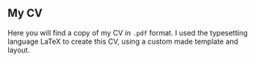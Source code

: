 ## My CV

Here you will find a copy of my CV in ```.pdf``` format. I used the typesetting language LaTeX to create this CV, using a custom made template and layout.
